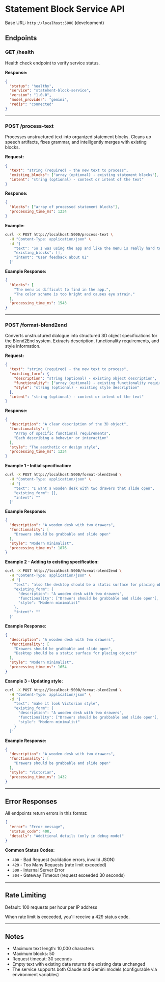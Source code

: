 # Statement Block Service API

Base URL: `http://localhost:5000` (development)

## Endpoints

### GET /health

Health check endpoint to verify service status.

**Response:**
```json
{
  "status": "healthy",
  "service": "statement-block-service",
  "version": "1.0.0",
  "model_provider": "gemini",
  "redis": "connected"
}
```

---

### POST /process-text

Processes unstructured text into organized statement blocks. Cleans up speech artifacts, fixes grammar, and intelligently merges with existing blocks.

**Request:**
```json
{
  "text": "string (required) - the new text to process",
  "existing_blocks": ["array (optional) - existing statement blocks"],
  "intent": "string (optional) - context or intent of the text"
}
```

**Response:**
```json
{
  "blocks": ["array of processed statement blocks"],
  "processing_time_ms": 1234
}
```

**Example:**
```bash
curl -X POST http://localhost:5000/process-text \
  -H "Content-Type: application/json" \
  -d '{
    "text": "So I was using the app and like the menu is really hard to find you know and also the colors are too bright",
    "existing_blocks": [],
    "intent": "User feedback about UI"
  }'
```

**Example Response:**
```json
{
  "blocks": [
    "The menu is difficult to find in the app.",
    "The color scheme is too bright and causes eye strain."
  ],
  "processing_time_ms": 1543
}
```

---

### POST /format-blend2end

Converts unstructured dialogue into structured 3D object specifications for the Blend2End system. Extracts description, functionality requirements, and style information.

**Request:**
```json
{
  "text": "string (required) - the new text to process",
  "existing_form": {
    "description": "string (optional) - existing object description",
    "functionality": ["array (optional) - existing functionality requirements"],
    "style": "string (optional) - existing style description"
  },
  "intent": "string (optional) - context or intent of the text"
}
```

**Response:**
```json
{
  "description": "A clear description of the 3D object",
  "functionality": [
    "Array of specific functional requirements",
    "Each describing a behavior or interaction"
  ],
  "style": "The aesthetic or design style",
  "processing_time_ms": 1234
}
```

**Example 1 - Initial specification:**
```bash
curl -X POST http://localhost:5000/format-blend2end \
  -H "Content-Type: application/json" \
  -d '{
    "text": "I want a wooden desk with two drawers that slide open",
    "existing_form": {},
    "intent": ""
  }'
```

**Example Response:**
```json
{
  "description": "A wooden desk with two drawers",
  "functionality": [
    "Drawers should be grabbable and slide open"
  ],
  "style": "Modern minimalist",
  "processing_time_ms": 1876
}
```

**Example 2 - Adding to existing specification:**
```bash
curl -X POST http://localhost:5000/format-blend2end \
  -H "Content-Type: application/json" \
  -d '{
    "text": "also the desktop should be a static surface for placing objects",
    "existing_form": {
      "description": "A wooden desk with two drawers",
      "functionality": ["Drawers should be grabbable and slide open"],
      "style": "Modern minimalist"
    },
    "intent": ""
  }'
```

**Example Response:**
```json
{
  "description": "A wooden desk with two drawers",
  "functionality": [
    "Drawers should be grabbable and slide open",
    "Desktop should be a static surface for placing objects"
  ],
  "style": "Modern minimalist",
  "processing_time_ms": 1654
}
```

**Example 3 - Updating style:**
```bash
curl -X POST http://localhost:5000/format-blend2end \
  -H "Content-Type: application/json" \
  -d '{
    "text": "make it look Victorian style",
    "existing_form": {
      "description": "A wooden desk with two drawers",
      "functionality": ["Drawers should be grabbable and slide open"],
      "style": "Modern minimalist"
    }
  }'
```

**Example Response:**
```json
{
  "description": "A wooden desk with two drawers",
  "functionality": [
    "Drawers should be grabbable and slide open"
  ],
  "style": "Victorian",
  "processing_time_ms": 1432
}
```

---

## Error Responses

All endpoints return errors in this format:

```json
{
  "error": "Error message",
  "status_code": 400,
  "details": "Additional details (only in debug mode)"
}
```

**Common Status Codes:**
- `400` - Bad Request (validation errors, invalid JSON)
- `429` - Too Many Requests (rate limit exceeded)
- `500` - Internal Server Error
- `504` - Gateway Timeout (request exceeded 30 seconds)

---

## Rate Limiting

Default: 100 requests per hour per IP address

When rate limit is exceeded, you'll receive a 429 status code.

---

## Notes

- Maximum text length: 10,000 characters
- Maximum blocks: 50
- Request timeout: 30 seconds
- Empty text with existing data returns the existing data unchanged
- The service supports both Claude and Gemini models (configurable via environment variables)
